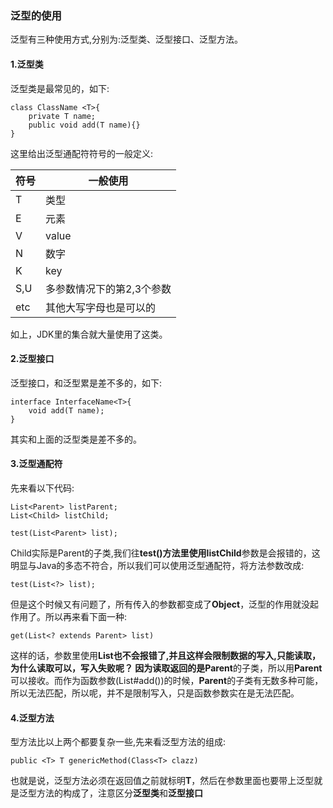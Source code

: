 ### 泛型的使用
泛型有三种使用方式,分别为:泛型类、泛型接口、泛型方法。

#### 1.泛型类
泛型类是最常见的，如下:
```
class ClassName <T>{
	private T name;
	public void add(T name){}
}
```
这里给出泛型通配符符号的一般定义:

|符号 | 一般使用|
|---  | ---|
|T    |  类型|
|E    |  元素|
|V    |  value|
|N    |  数字|
|K    |  key|
|S,U  |  多参数情况下的第2,3个参数|
|etc  |  其他大写字母也是可以的|

如上，JDK里的集合就大量使用了这类。

#### 2.泛型接口
泛型接口，和泛型累是差不多的，如下:
```
interface InterfaceName<T>{
	void add(T name);
}
```
其实和上面的泛型类是差不多的。

#### 3.泛型通配符
先来看以下代码:
```
List<Parent> listParent;
List<Child> listChild;

test(List<Parent> list);
```
Child实际是Parent的子类,我们往**test()**方法里使用**listChild**参数是会报错的，这明显与Java的多态不符合，所以我们可以使用泛型通配符，将方法参数改成:
```
test(List<?> list);
```
但是这个时候又有问题了，所有传入的参数都变成了**Object**，泛型的作用就没起作用了。所以再来看下面一种:

```
get(List<? extends Parent> list)
```
这样的话，参数里使用**List<Child>**也不会报错了,并且这样会限制数据的写入,只能读取，为什么读取可以，写入失败呢？
因为读取返回的是**Parent**的子类，所以用**Parent**可以接收。而作为函数参数(List#add())的时候，**Parent**的子类有无数多种可能，所以无法匹配，所以呢，并不是限制写入，只是函数参数实在是无法匹配。

#### 4.泛型方法
型方法比以上两个都要复杂一些,先来看泛型方法的组成:
```
public <T> T genericMethod(Class<T> clazz)
```
也就是说，泛型方法必须在返回值之前就标明**T**，然后在参数里面也要带上泛型就是泛型方法的构成了，注意区分**泛型类**和**泛型接口**
